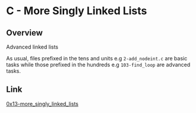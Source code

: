 # C - More Singly Linked Lists

## Overview
Advanced linked lists

As usual, files prefixed in the tens and units e.g `2-add_nodeint.c` are basic tasks while those prefixed in the hundreds e.g `103-find_loop` are advanced tasks.

## Link
[0x13-more_singly_linked_lists](https://intranet.alxswe.com/projects/230)
